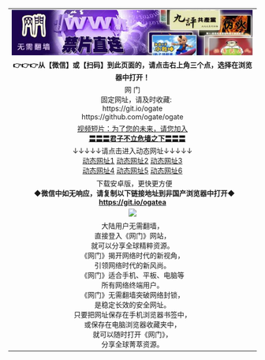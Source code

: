 <table>
  <tr>
    <td align=center><img src="https://github.com/gyhhx/image/blob/master/ogate-c.JPG" /></td>
  </tr>
   <tr>
  <td align=center><b>👉👉👉从【微信】或【扫码】到此页面的，请点击右上角三个点，选择在浏览器中打开！<b/>
    </tr>
  <tr>
    <td align=center>网 门<br/>
      固定网址，请及时收藏:<br/>
      https://git.io/ogate<br/>
      https://github.com/ogate/ogate<br/>
    </td>
   <tr>
  <td align=center>
  <a href="https://s3.ap-northeast-2.amazonaws.com/ogates/oGate.htm?c816846_2_1&from=gy">视频短片：为了您的未来，请您加入</a><br/>
      <a href="https://gyqxb.azureedge.net/ogST.aspx?from=gy"><b>〓〓〓君子不立危墙之下〓〓〓<br/></a>
      </td>
  </tr>
    <tr>
    <td align=center>↓↓↓↓↓请点击进入动态网址↓↓↓↓↓<br/>
      <a href="https://cdn.rawgit.com/ogate/up/master/oGates.htm?from=gy">动态网址1</a>
      <a href="https://s3.eu-west-2.amazonaws.com/ogatel/oGate.htm?from=gy">动态网址2</a>
      <a href="https://s3.eu-central-1.amazonaws.com/ogatef/oGate.htm?from=gy">动态网址3</a><br/>
      <a href="https://s3-ap-southeast-2.amazonaws.com/ogatey/oGate.htm?from=gy">动态网址4</a>
      <a href="https://s3.ap-northeast-2.amazonaws.com/ogates/oGate.htm?from=gy">动态网址5</a>
      <a href="https://s3.ap-south-1.amazonaws.com/ogatem/oGate.htm?from=gy">动态网址6</a><br/>
    </td>
  </tr>
  <tr>
    <td align=center>
      下载安卓版，更快更方便  <br/> 
    <b/>◆微信中如无响应，请复制以下链接地址到非国产浏览器中打开◆<br/><a href="https://raw.githubusercontent.com/ogate/up/master/ogate.apk">https://git.io/ogatea</a><br/>
    </td>
  </tr>
  <tr>
    <td align=center><img src="https://cloud.githubusercontent.com/assets/11880933/15631437/70d0a74e-259d-11e6-946f-6237b4b657bd.jpg"/></td>
  </tr>
  <tr>
    <td align=center>
大陆用户无需翻墙，<br/>
直接登入《网门》网站，<br/>就可以分享全球精粹资源。<br/>
《网门》揭开网络时代的新视角，<br/>引领网络时代的新风尚。<br/>
《网门》适合手机、平板、电脑等<br/>所有网络终端用户。<br/>
《网门》无需翻墙突破网络封锁，<br/>是稳定长效的安全网址。<br/>
只要把网址保存在手机浏览器书签中，<br/>或保存在电脑浏览器收藏夹中，<br/>
就可以随时打开《网门》，<br/>
分享全球菁萃资源。<br/></td>
  </tr>
</table>    
